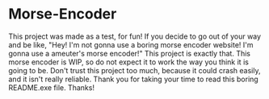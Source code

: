 # Morse-Encoder
This project was made as a test, for fun! If you decide to go out of your way and be like, "Hey! I'm not gonna use a boring morse encoder website! I'm gonna use a ameuter's morse encoder!"
This project is exactly that. This morse encoder is WIP, so do not expect it to work the way you think it is going to be.
Don't trust this project too much, because it could crash easily, and it isn't really reliable. Thank you for taking your time to read this boring README.exe file.
Thanks!
